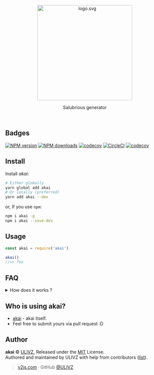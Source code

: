 <p align="center">
  <img alt="logo.svg" width="300" src="https://cdn.rawgit.com/ulivz/akai/master/media/akai.svg">
</p>

<p align="center">
  Salubrious generator
</p>

<br/>

## Badges
[![NPM version](https://img.shields.io/npm/v/akai.svg?style=flat)](https://npmjs.com/package/akai)
[![NPM downloads](https://img.shields.io/npm/dm/akai.svg?style=flat)](https://npmjs.com/package/akai)
[![codecov](https://codecov.io/gh/ulivz/akai/branch/master/graph/badge.svg)](https://codecov.io/gh/ulivz/akai)
[![CircleCI](https://circleci.com/gh/ulivz/akai/tree/master.svg?style=shield)](https://circleci.com/gh/ulivz/akai/tree/master)
[![codecov](https://codecov.io/gh/ulivz/akai/branch/master/graph/badge.svg)](https://codecov.io/gh/ulivz/akai)  



## Install

Install _akai_:

```bash
# Either globally
yarn global add akai
# Or locally (preferred)
yarn add akai --dev
```

or, If you use `npm`:
```bash
npm i akai -g
npm i akai --save-dev
```



## Usage

```js
const akai = require('akai')

akai()
//=> foo
```


## FAQ

<details><summary>How does it works ?</summary><br>
It combines git global configuration, package.json and akai configuration to dynamically generate README
</details>



## Who is using akai?
- [akai](https://github.com/ulivz/akai) - akai itself.
- Feel free to submit yours via pull request :D


## Author

**akai** © [ULIVZ](https://github.com/ulivz), Released under the [MIT](./LICENSE) License.<br>
Authored and maintained by ULIVZ with help from contributors ([list](https://github.com/ulivz/akai/contributors)).

> [v2js.com](http://www.v2js.com) · GitHub [@ULIVZ](https://github.com/ulivz)
